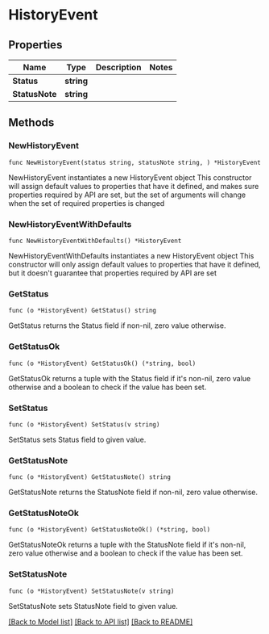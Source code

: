 # HistoryEvent

## Properties

Name | Type | Description | Notes
------------ | ------------- | ------------- | -------------
**Status** | **string** |  | 
**StatusNote** | **string** |  | 

## Methods

### NewHistoryEvent

`func NewHistoryEvent(status string, statusNote string, ) *HistoryEvent`

NewHistoryEvent instantiates a new HistoryEvent object
This constructor will assign default values to properties that have it defined,
and makes sure properties required by API are set, but the set of arguments
will change when the set of required properties is changed

### NewHistoryEventWithDefaults

`func NewHistoryEventWithDefaults() *HistoryEvent`

NewHistoryEventWithDefaults instantiates a new HistoryEvent object
This constructor will only assign default values to properties that have it defined,
but it doesn't guarantee that properties required by API are set

### GetStatus

`func (o *HistoryEvent) GetStatus() string`

GetStatus returns the Status field if non-nil, zero value otherwise.

### GetStatusOk

`func (o *HistoryEvent) GetStatusOk() (*string, bool)`

GetStatusOk returns a tuple with the Status field if it's non-nil, zero value otherwise
and a boolean to check if the value has been set.

### SetStatus

`func (o *HistoryEvent) SetStatus(v string)`

SetStatus sets Status field to given value.


### GetStatusNote

`func (o *HistoryEvent) GetStatusNote() string`

GetStatusNote returns the StatusNote field if non-nil, zero value otherwise.

### GetStatusNoteOk

`func (o *HistoryEvent) GetStatusNoteOk() (*string, bool)`

GetStatusNoteOk returns a tuple with the StatusNote field if it's non-nil, zero value otherwise
and a boolean to check if the value has been set.

### SetStatusNote

`func (o *HistoryEvent) SetStatusNote(v string)`

SetStatusNote sets StatusNote field to given value.



[[Back to Model list]](../README.md#documentation-for-models) [[Back to API list]](../README.md#documentation-for-api-endpoints) [[Back to README]](../README.md)


